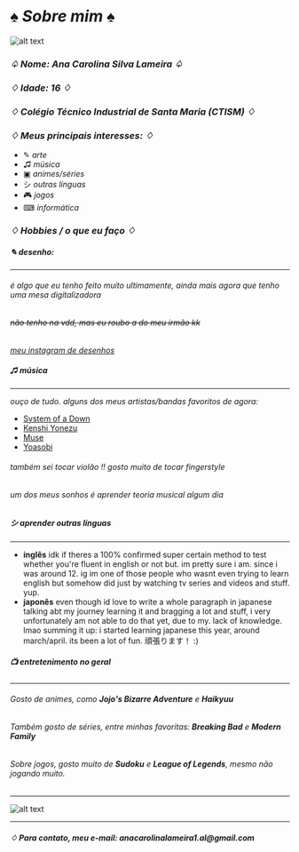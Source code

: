 #  __*♠ Sobre mim ♠*__
![alt text](https://data.whicdn.com/images/291715989/original.gif)



### _**♤ Nome: Ana Carolina Silva Lameira ♤**_
### _**♢ Idade: 16 ♢**_ 
### _**♢ Colégio Técnico Industrial de Santa Maria (CTISM) ♢**_
### _**♢ Meus  principais interesses: ♢**_
* ✎ _arte_
* ♫ _música_
* ▣ _animes/séries_
* シ _outras línguas_
*  🎮  _jogos_
* ⌨︎︎ _informática_
### _**♢ Hobbies / o que eu faço ♢**_

#####  _**✎ desenho:**_
***
###### _é algo que eu tenho feito muito ultimamente, ainda mais agora que tenho uma mesa digitalizadora_
###### ~~não tenho na vdd, mas eu roubo a do meu irmão kk~~
_[meu instagram de desenhos](https://www.instagram.com/darin_ne_/)_


##### _**♫ música**_
***
_ouço de tudo. alguns dos meus artistas/bandas favoritos de agora:_
* [System of a Down](https://www.youtube.com/watch?v=iywaBOMvYLI&ab_channel=systemofadownVEVO)
* [Kenshi Yonezu](https://www.youtube.com/watch?v=XeFQJ6-XoD0&ab_channel=%E7%B1%B3%E6%B4%A5%E7%8E%84%E5%B8%AB)
* [Muse](https://www.youtube.com/watch?v=qhduQhDqtb4&ab_channel=Muse)
* [Yoasobi](https://www.youtube.com/watch?v=Y4nEEZwckuU&ab_channel=Ayase%2FYOASOBI)

###### _também sei tocar violão !! gosto muito de tocar fingerstyle_
###### _um dos meus sonhos é aprender teoria musical algum dia_

##### _**シ aprender outras línguas**_
***
* **inglês**
idk if theres a 100% confirmed super certain method to test whether you're fluent in english or not but. im pretty sure i am. since i was around 12. ig im one of those people who wasnt even trying to learn english but somehow did just by watching tv series and videos and stuff. yup. 
* **japonês**
 even though id love to write a whole paragraph in japanese talking abt my journey learning it and bragging a lot and stuff, i very unfortunately am not able to do that yet, due to my. lack of knowledge. lmao
summing it up: i started learning japanese this year, around march/april. its been a lot of fun. 頑張ります！ :)
##### _**📺 entretenimento no geral**_
***
###### _Gosto de animes, como **Jojo's Bizarre Adventure** e **Haikyuu**_
###### _Também gosto de séries, entre minhas favoritas: **Breaking Bad** e **Modern Family**_
###### _Sobre jogos, gosto muito de **Sudoku** e **League of Legends**, mesmo não jogando muito._
***
![alt text](https://i1.wp.com/66.media.tumblr.com/12e7e63c271e05ecd708f8000ea83821/tumblr_pbtwaoIdBP1tixvyxo1_r1_500.gif)
***
#### _♢   Para contato, meu e-mail:  anacarolinalameira1.al@gmail.com_
